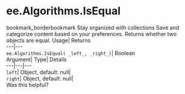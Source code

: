  
#  ee.Algorithms.IsEqual 
bookmark_borderbookmark Stay organized with collections  Save and categorize content based on your preferences.
Returns whether two objects are equal. 
Usage| Returns  
---|---  
`ee.Algorithms.IsEqual( _left_, _right_)`| Boolean  
Argument| Type| Details  
---|---|---  
`left`| Object, default: null|   
`right`| Object, default: null|   
Was this helpful?
